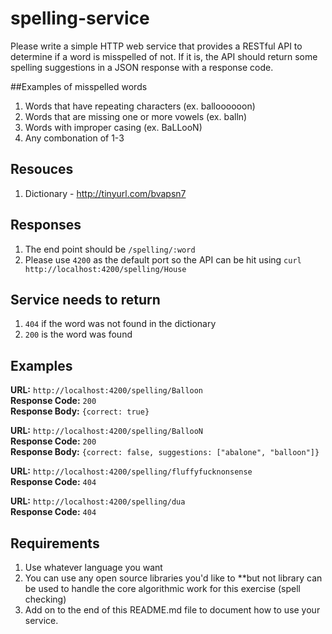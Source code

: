 # spelling-service
Please write a simple HTTP web service that provides a RESTful API to determine if a word is misspelled of not. If it is, the API should return some spelling suggestions in a JSON response with a response code.

##Examples of misspelled words
1. Words that have repeating characters (ex. balloooooon)
2. Words that are missing one or more vowels (ex. balln)
3. Words with improper casing (ex. BaLLooN)
4. Any combonation of 1-3
 
## Resouces
1. Dictionary - http://tinyurl.com/bvapsn7
 
## Responses
1. The end point should be `/spelling/:word`
2. Please use `4200` as the default port so the API can be hit using `curl http://localhost:4200/spelling/House`
 
## Service needs to return
1. `404` if the word was not found in the dictionary
2. `200` is the word was found
 
## Examples
**URL:** `http://localhost:4200/spelling/Balloon` <br />
**Response Code:** `200` <br />
**Response Body:** `{correct: true}` <br />

**URL:** `http://localhost:4200/spelling/BallooN` <br />
**Response Code:** `200` <br />
**Response Body:** `{correct: false, suggestions: ["abalone", "balloon"]}` <br />

**URL:** `http://localhost:4200/spelling/fluffyfucknonsense` <br />
**Response Code:** `404` <br />

**URL:** `http://localhost:4200/spelling/dua` <br />
**Response Code:** `404` <br />

## Requirements
1. Use whatever language you want
2. You can use any open source libraries you'd like to **but not library can be used to handle the core algorithmic work for this exercise (spell checking)
3. Add on to the end of this README.md file to document how to use your service.
